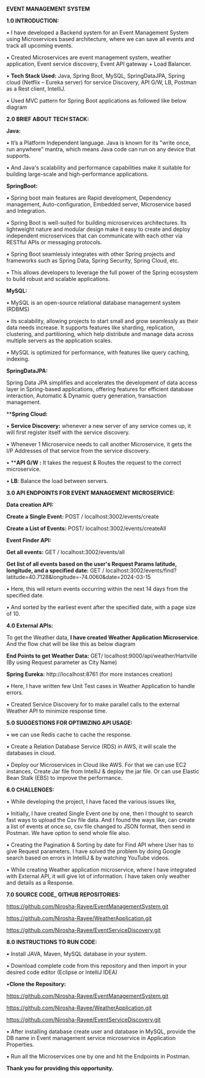  **EVENT MANAGEMENT SYSTEM**

**1.0	INTRODUCTION:**

•	I have developed a Backend system for an Event Management System using Microservices based architecture, where we can save all events and track all upcoming events.

•	Created Microservices are event management system, weather application, Event service discovery, Event API gateway + Load Balancer.

•	**Tech Stack Used:** Java, Spring Boot, MySQL, SpringDataJPA, Spring cloud (Netflix – Eureka server) for service Discovery, API G/W, LB, Postman as a Rest client, IntelliJ.

•	Used MVC pattern for Spring Boot applications as followed like below diagram 

**2.0	BRIEF ABOUT TECH STACK:**

**Java:**

•	It’s a Platform Independent language. Java is known for its "write once, run anywhere" mantra, which means Java code can run on any device that supports. 

•	And Java's scalability and performance capabilities make it suitable for building large-scale and high-performance applications.

**SpringBoot:**

•	Spring boot main features are Rapid development, Dependency management, Auto-configuration, Embedded server, Microservice based and Integration.

•	Spring Boot is well-suited for building microservices architectures. Its lightweight nature and modular design make it easy to create and deploy independent microservices that can communicate with each other via RESTful APIs or messaging protocols.

•	Spring Boot seamlessly integrates with other Spring projects and frameworks such as Spring Data, Spring Security, Spring Cloud, etc. 

•	This allows developers to leverage the full power of the Spring ecosystem to build robust and scalable applications.

**MySQL:**

•	MySQL is an open-source relational database management system (RDBMS)

•	its scalability, allowing projects to start small and grow seamlessly as their data needs increase. It supports features like sharding, replication, clustering, and partitioning, which help distribute and manage data across multiple servers as the application scales.

•	MySQL is optimized for performance, with features like query caching, indexing.

**SpringDataJPA:**

Spring Data JPA simplifies and accelerates the development of data access layer in Spring-based applications, offering features for efficient database interaction, Automatic & Dynamic query generation, transaction management.

****Spring Cloud:**

•	**Service Discovery:** whenever a new server of any service comes up, it will first register itself with the service discovery. 

•	Whenever 1 Microservice needs to call another Microservice, it gets the I/P Addresses of that service from the service discovery.

•	****API G/W :** It takes the request & Routes the request to the correct microservice.

•	**LB**: Balance the load between servers.

**3.0	API ENDPOINTS FOR EVENT MANAGEMENT MICROSERVICE:**

**Data creation API:**

**Create a Single Event:**  POST / localhost:3002/events/create 

**Create a List of Events:**  POST/ localhost:3002/events/createAll

**Event Finder API:**

**Get all events:**  GET / localhost:3002/events/all

**Get list of all events based on the user's Request Params latitude, longitude, and a specified date:**  GET / localhost:3002/events/find?latitude=40.7128&longitude=-74.0060&date=2024-03-15

•	Here, this will return events occurring within the next 14 days from the specified date. 

•	And sorted by the earliest event after the specified date, with a page size of 10.

**4.0  External APIs:**

To get the Weather data, **I have created Weather Application Microservice**.  And the flow chat will be like this as below diagram
 
**End Points to get Weather Data:**      GET/ localhost:9000/api/weather/Hartville     (By using Request parameter as City Name)  

**Spring Eureka:**  http://localhost:8761 (for more instances creation)

 
•	Here, I have written few Unit Test cases in Weather Application to handle errors.

•	Created Service Discovery  for to make parallel calls to the external Weather API to minimize response time.

**5.0	SUGGESTIONS FOR OPTIMIZING API USAGE:**

•	we can use Redis cache to cache the response.

•	Create a Relation Database Service (RDS) in AWS, it will scale the databases in cloud.

•	Deploy our Microservices in Cloud like AWS. For that we can use EC2 instances, Create Jar file from IntelliJ & deploy the jar file. Or can use Elastic Bean Stalk (EBS) to improve the performance.

**6.0	CHALLENGES:**

•	While developing the project, I have faced the various issues like,

•	Initially, I have created Single Event one by one, then I thought to search fast ways to upload the Csv file data. And I found the ways like, can create a list of events at once.so, csv file changed to JSON format, then send in Postman. We have option to send whole file also.

•	Creating the Pagination & Sorting by date for Find API where User has to give Request parameters. I have solved the problem by doing Google search based on errors in IntelliJ & by watching YouTube videos.

•	While creating Weather application microservice, where I have integrated with External API, it will give lot of information. I have taken only weather and details as a Response.

**7.0	SOURCE CODE_ GITHUB REPOSITORIES:**

https://github.com/Nirosha-Rayee/EventManagementSystem.git	

https://github.com/Nirosha-Rayee/WeatherApplication.git

https://github.com/Nirosha-Rayee/EventServiceDiscovery.git

**8.0	INSTRUCTIONS TO RUN CODE:**

•	Install JAVA, Maven, MySQL database in your system.

•	Download complete code from this repository and then import in your desired code editor (Eclipse or IntelliJ IDEA)

•**Clone the Repository:**

https://github.com/Nirosha-Rayee/EventManagementSystem.git

https://github.com/Nirosha-Rayee/WeatherApplication.git

https://github.com/Nirosha-Rayee/EventServiceDiscovery.git

•	After installing database create user and database in MySQL, provide the DB name in Event management service microservice in Application Properties.

•	Run all the Microservices one by one and hit the Endpoints in Postman.



**Thank you for providing this opportunity.**







